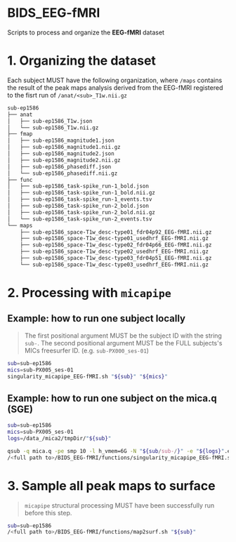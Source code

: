 # BIDS_EEG-fMRI
Scripts to process and organize the **EEG-fMRI** dataset

# 1. Organizing the dataset
Each subject MUST have the following organization, where `/maps` contains the result of the peak maps analysis derived from the EEG-fMRI registered to the fisrt run of `/anat/<sub>_T1w.nii.gz`

```bash
sub-ep1586
├── anat
│   ├── sub-ep1586_T1w.json
│   └── sub-ep1586_T1w.nii.gz
├── fmap
│   ├── sub-ep1586_magnitude1.json
│   ├── sub-ep1586_magnitude1.nii.gz
│   ├── sub-ep1586_magnitude2.json
│   ├── sub-ep1586_magnitude2.nii.gz
│   ├── sub-ep1586_phasediff.json
│   └── sub-ep1586_phasediff.nii.gz
├── func
│   ├── sub-ep1586_task-spike_run-1_bold.json
│   ├── sub-ep1586_task-spike_run-1_bold.nii.gz
│   ├── sub-ep1586_task-spike_run-1_events.tsv
│   ├── sub-ep1586_task-spike_run-2_bold.json
│   ├── sub-ep1586_task-spike_run-2_bold.nii.gz
│   └── sub-ep1586_task-spike_run-2_events.tsv
└── maps
    ├── sub-ep1586_space-T1w_desc-type01_fdr04p92_EEG-fMRI.nii.gz
    ├── sub-ep1586_space-T1w_desc-type01_usedhrf_EEG-fMRI.nii.gz
    ├── sub-ep1586_space-T1w_desc-type02_fdr04p66_EEG-fMRI.nii.gz
    ├── sub-ep1586_space-T1w_desc-type02_usedhrf_EEG-fMRI.nii.gz
    ├── sub-ep1586_space-T1w_desc-type03_fdr04p51_EEG-fMRI.nii.gz
    └── sub-ep1586_space-T1w_desc-type03_usedhrf_EEG-fMRI.nii.gz
```

# 2. Processing with `micapipe`
## Example: how to run one subject locally
> The first positional argument MUST be the subject ID with the string `sub-`.
> The second positional argument MUST be the FULL subjects's MICs freesurfer ID. (e.g. `sub-PX000_ses-01`)

```bash
sub=sub-ep1586
mics=sub-PX005_ses-01
singularity_micapipe_EEG-fMRI.sh "${sub}" "${mics}"
```

## Example: how to run one subject on the mica.q (SGE)
```bash
sub=sub-ep1586
mics=sub-PX005_ses-01
logs=/data_/mica2/tmpDir/"${sub}"

qsub -q mica.q -pe smp 10 -l h_vmem=6G -N "${sub/sub-/}" -e "${logs}".e -o "${logs}".txt \
/<full path to>/BIDS_EEG-fMRI/functions/singularity_micapipe_EEG-fMRI.sh "${sub}" "${mics}"
```

# 3. Sample all peak maps to surface
> `micapipe` structural processing MUST have been successfully run before this step.

```bash
sub=sub-ep1586
/<full path to>/BIDS_EEG-fMRI/functions/map2surf.sh "${sub}"
```
